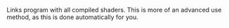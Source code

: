 Links program with all compiled shaders. This is more of an advanced use method, as this is done automatically for you.

